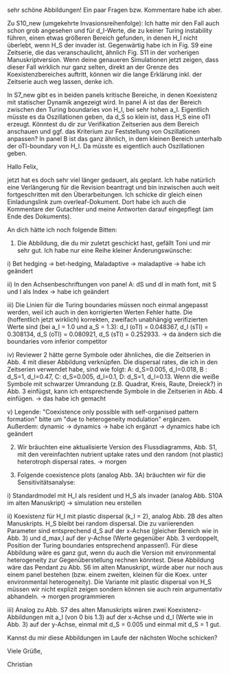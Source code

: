 sehr schöne Abbildungen! Ein paar Fragen bzw. Kommentare habe ich aber.

Zu S10_new (umgekehrte Invasionsreihenfolge): Ich hatte mir den Fall auch schon grob angesehen und für d_I-Werte, die zu keiner Turing instability führen, einen etwas größeren Bereich gefunden, in denen H_I nicht überlebt, wenn H_S der invader ist. Gegenwärtig habe ich in Fig. S9 eine Zeitserie, die das veranschaulicht, ähnlich Fig. S11 in der vorherigen Manuskriptversion. Wenn deine genaueren Simulationen jetzt zeigen, dass dieser Fall wirklich nur ganz selten, direkt an der Grenze des Koexistenzbereiches auftritt, können wir die lange Erklärung inkl. der Zeitserie auch weg lassen, denke ich.

In S7_new gibt es in beiden panels kritische Bereiche, in denen Koexistenz mit statischer Dynamik angezeigt wird. In panel A ist das der Bereich zwischen den Turing boundaries von H_I, bei sehr hohen a_I. Eigentlich müsste es da Oszillationen geben, da d_S so klein ist, dass H_S eine oTI erzeugt. Könntest du dir zur Verifikation Zeitserien aus dem Bereich anschauen und ggf. das Kriterium zur Feststellung von Oszillationen anpassen? In panel B ist das ganz ähnlich, in dem kleinen Bereich unterhalb der oTI-boundary von H_I. Da müsste es eigentlich auch Oszillationen geben.




Hallo Felix,

jetzt hat es doch sehr viel länger gedauert, als geplant. Ich habe natürlich eine Verlängerung für die Revision beantragt und bin inzwischen auch weit fortgeschritten mit den Überarbeitungen. Ich schicke dir gleich einen Einladungslink zum overleaf-Dokument. Dort habe ich auch die Kommentare der Gutachter und meine Antworten darauf eingepflegt (am Ende des Dokuments).

An dich hätte ich noch folgende Bitten:

1) Die Abbildung, die du mir zuletzt geschickt hast, gefällt Toni und mir sehr gut. Ich habe nur eine Reihe kleiner Änderungswünsche:

i) Bet hedging -> bet-hedging, Maladaptive -> maladaptive
    -> habe ich geändert
    
ii) In den Achsenbeschriftungen von panel A: dS und dI in math font, mit S und I als Index
    -> habe ich geändert

iii) Die Linien für die Turing boundaries müssen noch einmal angepasst werden, weil ich auch in den korrigierten Werten Fehler hatte. Die (hoffentlich jetzt wirklich) korrekten, zweifach unabhängig verifizierten Werte sind (bei a_I = 1.0 und a_S = 1.3): d_I (oTI) = 0.048367, d_I (sTI) = 0.308134, d_S (oTI) = 0.080921, d_S (sTI) = 0.252933.
    -> da ändern sich die boundaries vom inferior competitor

iv) Reviewer 2 hätte gerne Symbole oder ähnliches, die die Zeitserien in Abb. 4 mit dieser Abbildung verknüpfen. Die dispersal rates, die ich in den Zeitserien verwendet habe, sind wie folgt: A: d_S=0.005, d_I=0.018, B : d_S=1, d_I=0.47, C: d_S=0.005, d_I=0.1, D: d_S=1, d_I=0.13. Wenn die weiße Symbole mit schwarzer Umrandung (z.B. Quadrat, Kreis, Raute, Dreieck?) in Abb. 3 einfügst, kann ich entsprechende Symbole in die Zeitserien in Abb. 4 einfügen.
    -> das habe ich gemacht
    
v) Legende: "Coexistence only possible with self-organised pattern formation" bitte um "due to heterogeneity modulation" ergänzen. Außerdem: dynamic -> dynamics
    -> habe ich ergänzt
    -> dynamics habe ich geändert

2) Wir bräuchten eine aktualisierte Version des Flussdiagramms, Abb. S1, mit den vereinfachten nutrient uptake rates und den random (not plastic) heterotroph dispersal rates.
    -> morgen

3) Folgende coexistence plots (analog Abb. 3A) bräuchten wir für die Sensitivitätsanalyse:

i) Standardmodel mit H_I als resident und H_S als invader (analog Abb. S10A im alten Manuskript)
    -> simulation neu erstellen

ii) Koexistenz für H_I mit plastic dispersal (k_I = 2), analog Abb. 2B des alten Manuskripts. H_S bleibt bei random dispersal. Die zu variierenden Parameter sind entsprechend d_S auf der x-Achse (gleicher Bereich wie in Abb. 3) und d_max,I auf der y-Achse (Werte gegenüber Abb. 3 verdoppelt, Position der Turing boundaries entsprechend anpassen!). Für diese Abbildung wäre es ganz gut, wenn du auch die Version mit environmental heterogeneity zur Gegenüberstellung rechnen könntest. Diese Abbildung wäre das Pendant zu Abb. S6 im alten Manuskript, würde aber nur noch aus einem panel bestehen (bzw. einem zweiten, kleinen für die Koex. unter environmental heterogeneity). Die Variante mit plastic dispersal von H_S müssen wir nicht explizit zeigen sondern können sie auch rein argumentativ abhandeln.
    -> morgen programmieren
    
iii) Analog zu Abb. S7 des alten Manuskripts wären zwei Koexistenz-Abbildungen mit a_I (von 0 bis 1.3) auf der x-Achse und d_I (Werte wie in Abb. 3) auf der y-Achse, einmal mit d_S = 0.005 und einmal mit d_S = 1 gut.

Kannst du mir diese Abbildungen im Laufe der nächsten Woche schicken?

Viele Grüße,

Christian